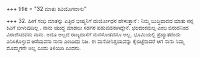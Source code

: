 +++
title = "32 ಮಾತು ಕಿವಿಯೊಗದಾನು"

+++
32. ಹೀಗೆ ಸಂಧಿ ಮಾತನ್ನು ಎತ್ತಿದ ಭೀಷ್ಮನಿಗೆ ದುರ್ಯೋಧನ ಹೇಳುತ್ತಾನೆ : ನಿಮ್ಮ ಬುದ್ಧಿವಾದದ ಮಾತು ನನ್ನ ಕಿವಿಗೆ ಬೀಳುವುದಿಲ್ಲ . ನಾನು ಯುದ್ಧ ಮಾಡಲು ಸಡಗರ ಪಡುವವನಾಗಿದ್ದೇನೆ. ಛಲದಂಕಮಲ್ಲ ಎಂಬ ಬಿರುದನಿಂದ ವಿರಾಜಿಸಿದವನು ನಾನು. ಅದೂ ಅಲ್ಲದೆ ರಾಜ್ಯದಾಸೆಗೆ ಮನಸೋತವನೂ ಅಲ್ಲ. ಭೂಮಿಯಲ್ಲಿ ಪ್ರಖ್ಯಾತನೆಂದು ಎನಿಸಿಕೊಳ್ಳುವ ಆಸೆಯವನು ನಾನು ಎಂಬುದು ನಿಜ. ಈ ಮನೋನಿಶ್ಚಯವನ್ನು ಕೈಬಿಟ್ಟೆನಾದರೆ ಆಗ ನಾನು ನಿಮ್ಮ ಮೊಮ್ಮಗನೇ ಅಲ್ಲ ಎಂದು ತಿಳಿಯಿರಿ ಎಂದನು.